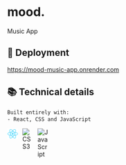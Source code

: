 # mood.

Music App

## 🔭 Deployment

https://mood-music-app.onrender.com

## 📚 Technical details

```
Built entirely with:
- React, CSS and JavaScript
```

[<img align="left" alt="ReactJS" title="ReactJS" width="25px" src="./public/logo192.png" style="padding-right:10px;" />](https://reactjs.org/)
[<img align="left" alt="CSS3" title="CSS" width="25px" src="https://cdn.jsdelivr.net/gh/devicons/devicon/icons/css3/css3-original.svg" style="padding-right:10px;" />](https://developer.mozilla.org/en-US/docs/Web/CSS)
[<img align="left" alt="JavaScript" title="JavaScript" width="25px" src="https://cdn.jsdelivr.net/gh/devicons/devicon/icons/javascript/javascript-original.svg" style="padding-right:10px;" />](https://developer.mozilla.org/en-US/docs/Web/JavaScript)
<br>
<br>
